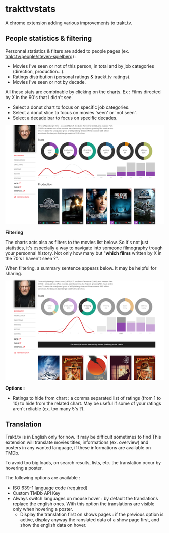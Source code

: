 # trakttvstats
A chrome extension adding various improvements to [trakt.tv](https://trakt.tv).

## People statistics & filtering

Personnal statistics & filters are added to people pages (ex. [trakt.tv/people/steven-spielberg](https://trakt.tv/people/steven-spielberg)) :

- Movies I've seen or not of this person, in total and by job categories (direction, production...).
- Ratings distribution (personal ratings & trackt.tv ratings).
- Movies I've seen or not by decade.

All these stats are combinable by clicking on the charts. Ex : Films directed by X in the 90's that I didn't see.

- Select a donut chart to focus on specific job categories.
- Select a donut slice to focus on movies 'seen' or 'not seen'.
- Select a decade bar to focus on specific decades.

![screen_01](img/screen_01.png)

**Filtering**

The charts acts also as filters to the movies list below.
So it's not just statistics, it's especially a way to navigate into someone filmography trough your personnal history. Not only how many but "**which films** written by X in the 70's I haven't seen ?".

When filtering, a summary sentence appears below. It may be helpful for sharing.

![screen_02](img/screen_02.png)

**Options :**

- Ratings to hide from chart : a comma separated list of ratings (from 1 to 10) to hide from the related chart. May be useful if some of your ratings aren't reliable (ex. too many 5's ?).

## Translation

Trakt.tv is in English only for now. It may be difficult sometimes to find This extension will translate movies titles, informations (ex. overview) and posters in any wanted language, if these informations are available on TMDb.

To avoid too big loads, on search results, lists, etc. the translation occur by hovering a poster.

The following options are available :

- ISO 639-1 language code (required)
- Custom TMDb API Key
- Always switch languages on mouse hover : by default the translations replace the english ones. With this option the translations are visible only when hovering a poster.
    - Display the translation first on shows pages : if the previous option is active, display anyway the ranslated data of a show page first, and show the english data on hover.
